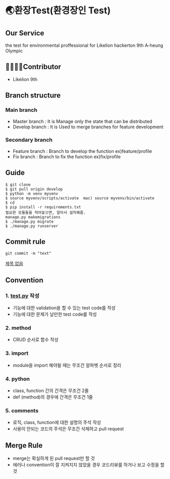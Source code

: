 # 🌏환장Test(환경장인 Test)

## Our Service
the test for environmental proffessional for Likelion hackerton 9th A-heung Olympic

## 👨‍👨‍👦‍👦Contributor

- Likelion 9th

## Branch structure

### Main branch

- Master branch : It is Manage only the state that can be distributed
- Develop branch : It is Used to merge branches for feature development

### Secondary branch

- Feature branch : Branch to develop the function ex)feature/profile
- Fix branch : Branch to fix the function ex)fix/profile

## Guide

```
$ git clone
$ git pull origin develop
$ python -m venv myvenv
$ source myvenv/scripts/activate  mac) source myvenv/bin/activate
$ cd 
$ pip install -r requirements.txt
필요한 모듈들을 적어놓으면, 알아서 설치해줌.
manage.py makemigrations
$ ./manage.py migrate
$ ./manage.py runserver

```

## Commit rule

```
git commit -m "text"

```

[제목 없음](https://www.notion.so/3d949852d4fe43709a6c47163f02872d)

## Convention

### 1. [test.py](http://test.py/) 작성

- 기능에 대한 validation을 할 수 있는 test code를 작성
- 기능에 대한 문제가 날만한 test code를 작성

### 2. method

- CRUD 순서로 함수 작성

### 3. import

- module을 import 해야될 때는 무조건 알파벳 순서로 정리

### 4. python

- class, function 간의 간격은 무조건 2줄
- def (method)의 경우에 간격은 무조건 1줄

### 5. comments

- 로직, class, function에 대한 설명의 주석 작성
- 사용이 안되는 코드의 주석은 무조건 삭제하고 pull request

## Merge Rule

- merge는 확실하게 된 pull request만 할 것
- 에러나 convention이 잘 지켜지지 않았을 경우 코드리뷰를 하거나 보고 수정을 할 것
